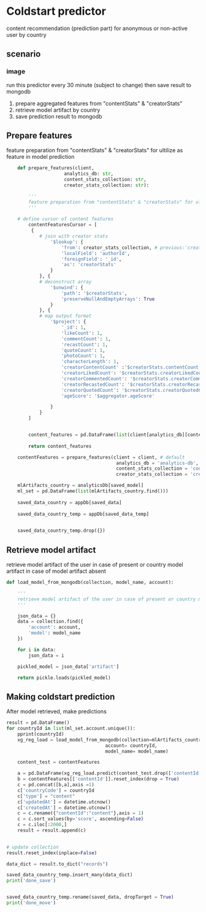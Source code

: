 # Coldstart predictor
content recommendation (prediction part) for anonymous or non-active user by country
## scenario
### image
run this predictor every 30 minute (subject to change) then save result to mongodb
1. prepare aggregated features from "contentStats" & "creatorStats"
2. retrieve model artifact by country 
3. save prediction result to mongodb

## Prepare features
feature preparation from "contentStats" & "creatorStats" for ultilize as feature in model prediction
```python
    def prepare_features(client, 
                     analytics_db: str,
                     content_stats_collection: str,
                     creator_stats_collection: str):

        '''
        feature preparation from "contentStats" & "creatorStats" for ultilize as feature in model prediction
        '''
    
    # define cursor of content features
        contentFeaturesCursor = [
         {
            # join with creator stats
                '$lookup': {
                    'from': creator_stats_collection, # previous:'creatorStats',
                    'localField': 'authorId',
                    'foreignField': '_id',
                    'as': 'creatorStats'
                }
            }, {
            # deconstruct array
                '$unwind': {
                    'path': '$creatorStats',
                    'preserveNullAndEmptyArrays': True
                }
            }, {
            # map output format
                '$project': {
                    '_id': 1,
                    'likeCount': 1,
                    'commentCount': 1,
                    'recastCount': 1,
                    'quoteCount': 1,
                    'photoCount': 1,
                    'characterLength': 1,
                    'creatorContentCount' :'$creatorStats.contentCount',
                    'creatorLikedCount': '$creatorStats.creatorLikedCount',
                    'creatorCommentedCount': '$creatorStats.creatorCommentedCount',
                    'creatorRecastedCount': '$creatorStats.creatorRecastedCount',
                    'creatorQuotedCount': '$creatorStats.creatorQuotedCount',
                    'ageScore': '$aggregator.ageScore'

                }
            }
        ]


        content_features = pd.DataFrame(list(client[analytics_db][content_stats_collection].aggregate(contentFeaturesCursor))).rename({'_id':'contentId'},axis = 1)
    
        return content_features

    contentFeatures = prepare_features(client = client, # default
                                        analytics_db = 'analytics-db',
                                        content_stats_collection = 'contentStats',
                                        creator_stats_collection = 'creatorStats')

    mlArtifacts_country = analyticsDb[saved_model]
    ml_set = pd.DataFrame(list(mlArtifacts_country.find()))
    
    saved_data_country = appDb[saved_data]
    
    saved_data_country_temp = appDb[saved_data_temp]
    

    saved_data_country_temp.drop({})
```
## Retrieve model artifact
retrieve model artifact of the user in case of present or country model artifact in case of model artifact absent
```python
def load_model_from_mongodb(collection, model_name, account):

	'''
	retrieve model artifact of the user in case of present or country model artifact in case of model artifact absent
	'''    

	json_data = {}
	data = collection.find({
		'account': account,
		'model': model_name
	})

	for i in data:
		json_data = i

	pickled_model = json_data['artifact']

	return pickle.loads(pickled_model)
```
## Making coldstart prediction
After model retrieved, make predictions
```python
result = pd.DataFrame()
for countryId in list(ml_set.account.unique()):
	pprint(countryId)
	xg_reg_load = load_model_from_mongodb(collection=mlArtifacts_country,
									account= countryId,
									model_name= model_name)

	content_test = contentFeatures

	a = pd.DataFrame(xg_reg_load.predict(content_test.drop(['contentId'], axis = 1)), columns = ['score'])
	b = contentFeatures[['contentId']].reset_index(drop = True)
	c = pd.concat([b,a],axis =1)
	c['countryCode'] = countryId
	c['type'] = "content"
	c['updatedAt'] = datetime.utcnow() 
	c['createdAt'] = datetime.utcnow() 
	c = c.rename({"contentId":"content"},axis = 1)
	c = c.sort_values(by='score', ascending=False)
	c = c.iloc[:2000,]
	result = result.append(c)  

	
# update collection
result.reset_index(inplace=False)

data_dict = result.to_dict("records")

saved_data_country_temp.insert_many(data_dict)
print('done_save')


saved_data_country_temp.rename(saved_data, dropTarget = True)
print('done_move')
```
